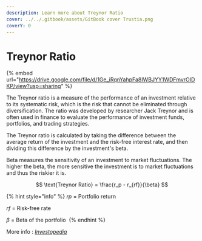 ```yaml
---
description: Learn more about Treynor Ratio
cover: ../../.gitbook/assets/GitBook cover Trustia.png
coverY: 0
---
```


# Treynor Ratio

{% embed url="https://drive.google.com/file/d/1Ge_iRqnYahpFa8IWBJYY1WDFmvrOIDKP/view?usp=sharing" %}

The Treynor ratio is a measure of the performance of an investment relative to its systematic risk, which is the risk that cannot be eliminated through diversification. The ratio was developed by researcher Jack Treynor and is often used in finance to evaluate the performance of investment funds, portfolios, and trading strategies.

The Treynor ratio is calculated by taking the difference between the average return of the investment and the risk-free interest rate, and then dividing this difference by the investment's beta.

Beta measures the sensitivity of an investment to market fluctuations. The higher the beta, the more sensitive the investment is to market fluctuations and thus the riskier it is.

$$
\text{Treynor Ratio} = \frac{r_p - r_{rf}}{\beta}
$$

{% hint style="info" %}
_rp_ ​= Portfolio return&#x20;

_rf_ ​= Risk-free rate&#x20;

_β​_ = Beta of the portfolio ​
{% endhint %}

More info : [_Investopedia_](https://www.investopedia.com/terms/t/treynorratio.asp)

<figure><img src="../../.gitbook/assets/Capture d’écran 2023-11-04 à 16.02.37.png" alt=""><figcaption></figcaption></figure>
